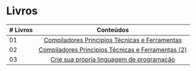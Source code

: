 # Livros

|# Livros| Conteúdos                                                |
|------|:---------------------------------------------------------:|
| 01  |  [Compiladores Principios Técnicas e Ferramentas](Compiladores-Princípios-Técnicas-e-Ferramentas.pdf)|
| 02  |  [Compiladores Principios Técnicas e Ferramentas (2)](Compiladores.pdf)|
| 03  |  [Crie sua própria linguagem de programação](Create-Your-Own-Programming-Language-pt-br.pdf)|
